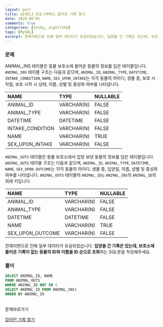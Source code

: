 ```yaml
---
layout: post
title: LEVEL3_프로그래머스_없어진 기록 찾기
date: 2020-08-02
comments: true
categories: [Study, algorithm]
tags: [MySQL]
excerpt: 천재지변으로 인해 일부 데이터가 유실되었습니다. 입양을 간 기록은 있는데, 보호소에 들어온 기록이 없는 동물의 ID와 이름을 ID 순으로 조회하는 SQL문을 작성해주세요.
---
```


### 문제

ANIMAL_INS 테이블은 동물 보호소에 들어온 동물의 정보를 담은 테이블입니다. `ANIMAL_INS` 테이블 구조는 다음과 같으며, `ANIMAL_ID`, `ANIMAL_TYPE`, `DATETIME`, `INTAKE_CONDITION`, `NAME`, `SEX_UPON_INTAKE`는 각각 동물의 아이디, 생물 종, 보호 시작일, 보호 시작 시 상태, 이름, 성별 및 중성화 여부를 나타냅니다.

| NAME | TYPE | NULLABLE | 
| :-------- | :--------------- | :----------------- |
| ANIMAL_ID | VARCHAR(N) | FALSE | 
| ANIMAL_TYPE | VARCHAR(N) | FALSE | 
| DATETIME | DATETIME	| FALSE | 
| INTAKE_CONDITION	| VARCHAR(N) | FALSE | 
| NAME	| VARCHAR(N) | TRUE | 
| SEX_UPON_INTAKE| VARCHAR(N) | FALSE | 

`ANIMAL_OUTS` 테이블은 동물 보호소에서 입양 보낸 동물의 정보를 담은 테이블입니다. `ANIMAL_OUTS` 테이블 구조는 다음과 같으며, `ANIMAL_ID`, `ANIMAL_TYPE`, `DATETIME`, `NAME`, `SEX_UPON_OUTCOME`는 각각 동물의 아이디, 생물 종, 입양일, 이름, 성별 및 중성화 여부를 나타냅니다. `ANIMAL_OUTS` 테이블의 `ANIMAL_ID는` `ANIMAL_INS`의 `ANIMAL_ID`의 외래 키입니다.

| NAME | TYPE | NULLABLE | 
| :-------- | :--------------- | :----------------- |
| ANIMAL_ID | VARCHAR(N) | FALSE | 
| ANIMAL_TYPE | VARCHAR(N) | FALSE | 
| DATETIME | DATETIME	| FALSE | 
| NAME	| VARCHAR(N) | TRUE | 
| SEX_UPON_OUTCOME| VARCHAR(N) | FALSE | 

천재지변으로 인해 일부 데이터가 유실되었습니다. **입양을 간 기록은 있는데, 보호소에 들어온 기록이 없는 동물의 ID와 이름을 ID 순으로 조회**하는 SQL문을 작성해주세요.

### 풀이

```sql
SELECT ANIMAL_ID, NAME
FROM ANIMAL_OUTS
WHERE ANIMAL_ID NOT IN (
SELECT ANIMAL_ID FROM ANIMAL_INS)
ORDER BY ANIMAL_ID
```

<br>
<span class="reference">문제바로가기</span>

[없어진 기록 찾기](https://programmers.co.kr/learn/courses/30/lessons/59042)

